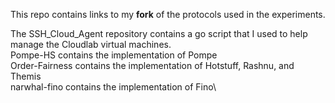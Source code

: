 This repo contains links to my **fork** of the protocols used in the experiments.

The SSH_Cloud_Agent repository contains a go script that I used to help manage the Cloudlab virtual machines. \
Pompe-HS contains the implementation of Pompe \
Order-Fairness contains the implementation of Hotstuff, Rashnu, and Themis\
narwhal-fino contains the implementation of Fino\
